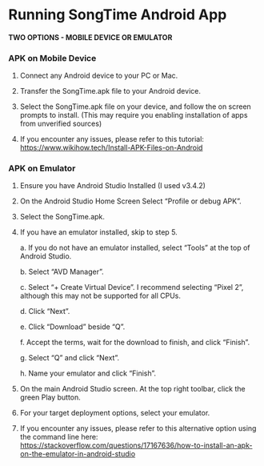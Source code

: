 # Running SongTime Android App


#### TWO OPTIONS - MOBILE DEVICE OR EMULATOR

### APK on Mobile Device
1. Connect any Android device to your PC or Mac.

2. Transfer the SongTime.apk file to your Android device.

3. Select the SongTime.apk file on your device, and follow the on screen prompts to install. (This may require you enabling installation of apps from unverified sources)

4. If you encounter any issues, please refer to this tutorial: 
   https://www.wikihow.tech/Install-APK-Files-on-Android


### APK on Emulator

1. Ensure you have Android Studio Installed (I used v3.4.2)

2. On the Android Studio Home Screen Select “Profile or debug APK”.

3. Select the SongTime.apk.

4. If you have an emulator installed, skip to step 5.

      a. If you do not have an emulator installed, select “Tools” at the top of Android Studio.

      b. Select “AVD Manager”.

      c. Select “+ Create Virtual Device”. 
      I recommend selecting “Pixel 2”, although this may not be supported for all CPUs.

      d. Click “Next”.

      e. Click “Download” beside “Q”.

      f. Accept the terms, wait for the download to finish, and click “Finish”.

      g. Select “Q” and click “Next”.

      h. Name your emulator and click “Finish”.

5. On the main Android Studio screen. At the top right toolbar, click the green Play button. 

6. For your target deployment options, select your emulator.

7. If you encounter any issues, please refer to this alternative option using the command line here:
  https://stackoverflow.com/questions/17167636/how-to-install-an-apk-on-the-emulator-in-android-studio




